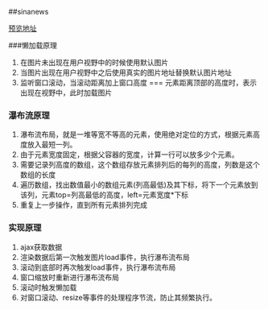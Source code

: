 

##sinanews

[预览地址]( https://mugglefighter.github.io/mini-project/news)

###懒加载原理

1. 在图片未出现在用户视野中的时候使用默认图片
2. 当图片出现在用户视野中之后使用真实的图片地址替换默认图片地址
3. 监听窗口滚动，当滚动距离加上窗口高度 === 元素距离顶部的高度时，表示出现在视野中，此时加载图片

### 瀑布流原理

1. 瀑布流布局，就是一堆等宽不等高的元素，使用绝对定位的方式，根据元素高度放入最短一列。
2. 由于元素宽度固定，根据父容器的宽度，计算一行可以放多少个元素。
3. 需要记录列高度的数组，这个数组存放元素排列后的每列的高度，列数是这个数组的长度
4. 遍历数组，找出数值最小的数组元素(列高最低)及其下标，将下一个元素放到该列，元素top=列高最低的高度，left=元素宽度*下标
5. 重复上一步操作，直到所有元素排列完成

### 实现原理

1. ajax获取数据
2. 渲染数据后第一次触发图片load事件，执行瀑布流布局
3. 滚动到底部时再次触发load事件，执行瀑布流布局
4. 窗口缩放时重新进行瀑布流布局
5. 滚动时触发懒加载
6. 对窗口滚动、resize等事件的处理程序节流，防止其频繁执行。